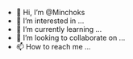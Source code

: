 - 👋 Hi, I’m @Minchoks
- 👀 I’m interested in ...
- 🌱 I’m currently learning ...
- 💞️ I’m looking to collaborate on ...
- 📫 How to reach me ...

<!---
Minchoks/Minchoks is a ✨ special ✨ repository because its `README.md` (this file) appears on your GitHub profile.
You can click the Preview link to take a look at your changes.
--->
